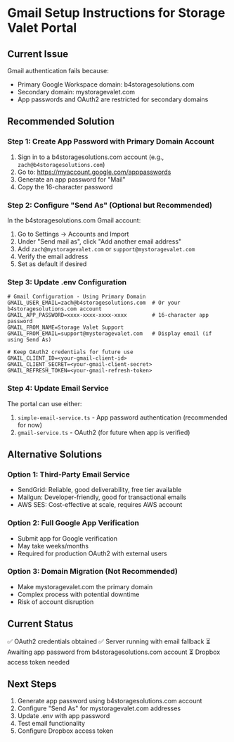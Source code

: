 # Gmail Setup Instructions for Storage Valet Portal

## Current Issue

Gmail authentication fails because:

- Primary Google Workspace domain: b4storagesolutions.com
- Secondary domain: mystoragevalet.com
- App passwords and OAuth2 are restricted for secondary domains

## Recommended Solution

### Step 1: Create App Password with Primary Domain Account

1. Sign in to a b4storagesolutions.com account (e.g., `zach@b4storagesolutions.com`)
2. Go to: https://myaccount.google.com/apppasswords
3. Generate an app password for "Mail"
4. Copy the 16-character password

### Step 2: Configure "Send As" (Optional but Recommended)

In the b4storagesolutions.com Gmail account:

1. Go to Settings → Accounts and Import
2. Under "Send mail as", click "Add another email address"
3. Add `zach@mystoragevalet.com` or `support@mystoragevalet.com`
4. Verify the email address
5. Set as default if desired

### Step 3: Update .env Configuration

```env
# Gmail Configuration - Using Primary Domain
GMAIL_USER_EMAIL=zach@b4storagesolutions.com  # Or your b4storagesolutions.com account
GMAIL_APP_PASSWORD=xxxx-xxxx-xxxx-xxxx        # 16-character app password
GMAIL_FROM_NAME=Storage Valet Support
GMAIL_FROM_EMAIL=support@mystoragevalet.com   # Display email (if using Send As)

# Keep OAuth2 credentials for future use
GMAIL_CLIENT_ID=<your-gmail-client-id>
GMAIL_CLIENT_SECRET=<your-gmail-client-secret>
GMAIL_REFRESH_TOKEN=<your-gmail-refresh-token>
```

### Step 4: Update Email Service

The portal can use either:

1. `simple-email-service.ts` - App password authentication (recommended for now)
2. `gmail-service.ts` - OAuth2 (for future when app is verified)

## Alternative Solutions

### Option 1: Third-Party Email Service

- SendGrid: Reliable, good deliverability, free tier available
- Mailgun: Developer-friendly, good for transactional emails
- AWS SES: Cost-effective at scale, requires AWS account

### Option 2: Full Google App Verification

- Submit app for Google verification
- May take weeks/months
- Required for production OAuth2 with external users

### Option 3: Domain Migration (Not Recommended)

- Make mystoragevalet.com the primary domain
- Complex process with potential downtime
- Risk of account disruption

## Current Status

✅ OAuth2 credentials obtained
✅ Server running with email fallback
⏳ Awaiting app password from b4storagesolutions.com account
⏳ Dropbox access token needed

## Next Steps

1. Generate app password using b4storagesolutions.com account
2. Configure "Send As" for mystoragevalet.com addresses
3. Update .env with app password
4. Test email functionality
5. Configure Dropbox access token
